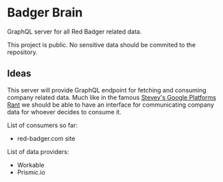# Badger Brain

GraphQL server for all Red Badger related data.

This project is public. No sensitive data should be commited to the repository.

## Ideas

This server will provide GraphQL endpoint for fetching and consuming company related data. Much like in the famous [Stevey's Google Platforms Rant](https://gist.github.com/chitchcock/1281611) we should be able to have an interface for communicating company data for whoever decides to consume it.

List of consumers so far:

* red-badger.com site

List of data providers:

* Workable
* Prismic.io


